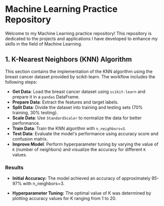 # Machine Learning Practice Repository

Welcome to my Machine Learning practice repository! This repository is dedicated to the projects and applications I have developed to enhance my skills in the field of Machine Learning.

## 1. K-Nearest Neighbors (KNN) Algorithm

This section contains the implementation of the KNN algorithm using the breast cancer dataset provided by scikit-learn. The workflow includes the following steps:

- **Get Data**: Load the breast cancer dataset using `scikit-learn` and prepare it in a `pandas` DataFrame.
- **Prepare Data**: Extract the features and target labels.
- **Split Data**: Divide the dataset into training and testing sets (70% training, 30% testing).
- **Scale Data**: Use `StandardScaler` to normalize the data for better performance.
- **Train Data**: Train the KNN algorithm with `n_neighbors=3`.
- **Test Data**: Evaluate the model's performance using accuracy score and confusion matrix.
- **Improve Model**: Perform hyperparameter tuning by varying the value of `K` (number of neighbors) and visualize the accuracy for different `K` values.

### Results

- **Initial Accuracy:** The model achieved an accuracy of approximately 95-97% with n_neighbors=3.

- **Hyperparameter Tuning:** The optimal value of K was determined by plotting accuracy values for K ranging from 1 to 20.
